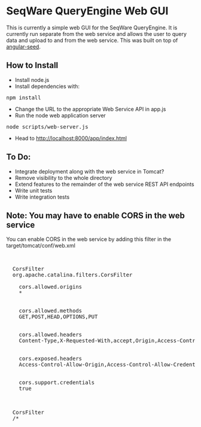 # SeqWare QueryEngine Web GUI

This is currently a simple web GUI for the SeqWare QueryEngine. It is currently run separate 
from the web service and allows the user to query data and upload to and from the web service.
This was built on top of [angular-seed](https://github.com/angular/angular-seed).

## How to Install

* Install node.js
* Install dependencies with:

<pre>npm install</pre>

* Change the URL to the appropriate Web Service API in app.js
* Run the node web application server

<pre>node scripts/web-server.js</pre>

* Head to [http://localhost:8000/app/index.html](http://localhost:8000/app/index.html)

## To Do:

* Integrate deployment along with the web service in Tomcat?
* Remove visibility to the whole directory
* Extend features to the remainder of the web service REST API endpoints
* Write unit tests
* Write integration tests

## Note: You may have to enable CORS in the web service

You can enable CORS in the web service by adding this filter in the target/tomcat/conf/web.xml

<pre> 
<filter>
  <filter-name>CorsFilter</filter-name>
  <filter-class>org.apache.catalina.filters.CorsFilter</filter-class>
  <init-param>
    <param-name>cors.allowed.origins</param-name>
    <param-value>*</param-value>
  </init-param>
  <init-param>
    <param-name>cors.allowed.methods</param-name>
    <param-value>GET,POST,HEAD,OPTIONS,PUT</param-value>
  </init-param>
   <init-param>
    <param-name>cors.allowed.headers</param-name>
    <param-value>Content-Type,X-Requested-With,accept,Origin,Access-Control-Request-Method,Access-Control-Request-Headers</param-value>
  </init-param>
  <init-param>
    <param-name>cors.exposed.headers</param-name>
    <param-value>Access-Control-Allow-Origin,Access-Control-Allow-Credentials</param-value>
  </init-param>
  <init-param>
    <param-name>cors.support.credentials</param-name>
    <param-value>true</param-value>
  </init-param>
</filter>
<filter-mapping>
  <filter-name>CorsFilter</filter-name>
  <url-pattern>/*</url-pattern>
</filter-mapping>
</pre>
